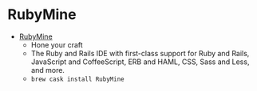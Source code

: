 # RubyMine
- [RubyMine](https://www.jetbrains.com/ruby/)
  -  Hone your craft
  - The Ruby and Rails IDE with first-class support for Ruby and Rails, JavaScript and CoffeeScript, ERB and HAML, CSS, Sass and Less, and more.
  - `brew cask install RubyMine`
